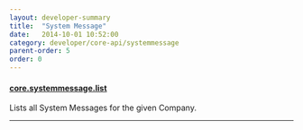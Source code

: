 ```yaml
---
layout: developer-summary
title:  "System Message"
date:   2014-10-01 10:52:00
category: developer/core-api/systemmessage
parent-order: 5
order: 0
---
```


#### [core.systemmessage.list]({{site.absoluteurl}}developer/core-api/systemmessage/core.systemmessage.list)

Lists all System Messages for the given Company.

***